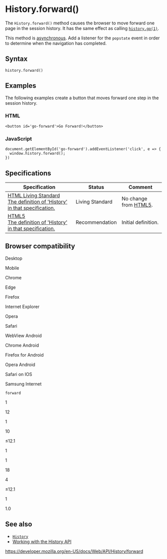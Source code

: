 # History.forward()

The `History.forward()` method causes the browser to move forward one page in the session history. It has the same effect as calling [`history.go(1)`](go).

This method is [asynchronous](https://developer.mozilla.org/en-US/docs/Glossary/Asynchronous). Add a listener for the `popstate` event in order to determine when the navigation has completed.

## Syntax

    history.forward()

## Examples

The following examples create a button that moves forward one step in the session history.

### HTML

    <button id='go-forward'>Go Forward!</button>

### JavaScript

    document.getElementById('go-forward').addEventListener('click', e => {
      window.history.forward();
    })

## Specifications

<table><thead><tr class="header"><th>Specification</th><th>Status</th><th>Comment</th></tr></thead><tbody><tr class="odd"><td><a href="https://html.spec.whatwg.org/multipage/browsers.html#history">HTML Living Standard<br />
<span class="small">The definition of 'History' in that specification.</span></a></td><td><span class="spec-living">Living Standard</span></td><td>No change from <a href="https://www.w3.org/TR/html52/">HTML5</a>.</td></tr><tr class="even"><td><a href="https://www.w3.org/TR/html52/browsers.html#history">HTML5<br />
<span class="small">The definition of 'History' in that specification.</span></a></td><td><span class="spec-rec">Recommendation</span></td><td>Initial definition.</td></tr></tbody></table>

## Browser compatibility

Desktop

Mobile

Chrome

Edge

Firefox

Internet Explorer

Opera

Safari

WebView Android

Chrome Android

Firefox for Android

Opera Android

Safari on IOS

Samsung Internet

`forward`

1

12

1

10

≤12.1

1

1

18

4

≤12.1

1

1.0

## See also

- [`History`](../history)
- [Working with the History API](../history_api/working_with_the_history_api)

<a href="https://developer.mozilla.org/en-US/docs/Web/API/History/forward" class="_attribution-link">https://developer.mozilla.org/en-US/docs/Web/API/History/forward</a>
